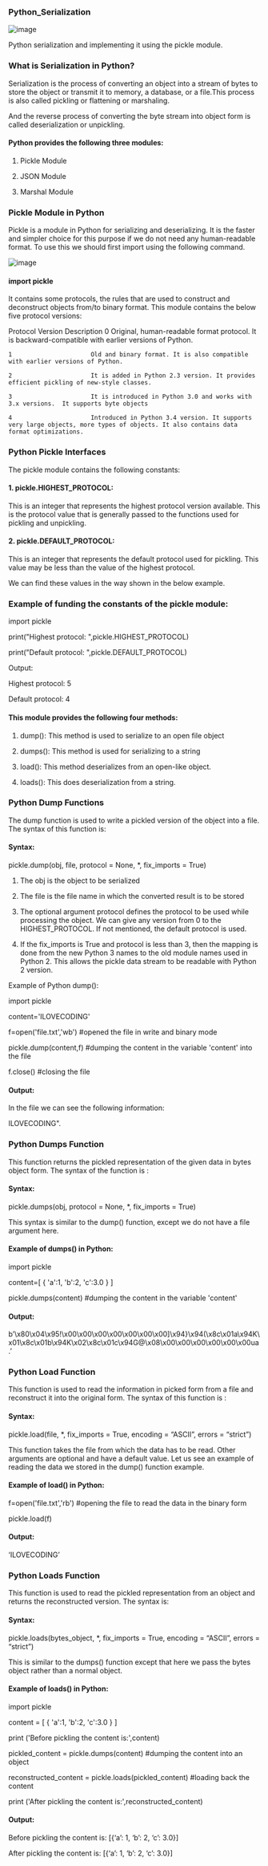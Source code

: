 ### Python_Serialization

![image](https://github.com/Tejashripatil25/Python_Serialization/assets/124791646/6efc424b-d604-4b05-9deb-38bfbcb6a465)

Python serialization and implementing it using the pickle module.

### What is Serialization in Python?

Serialization is the process of converting an object into a stream of bytes to store the object or transmit it to memory, a database, or a file.This process is also called pickling or flattening or marshaling. 

And the reverse process of converting the byte stream into object form is called deserialization or unpickling.

#### Python provides the following three modules:

1. Pickle Module
 
2. JSON Module
 
3. Marshal Module

### Pickle Module in Python

Pickle is a module in Python for serializing and deserializing. It is the faster and simpler choice for this purpose if we do not need any human-readable format. To use this we should first import using the following command.

![image](https://github.com/Tejashripatil25/Python_Serialization/assets/124791646/572b65be-4f6a-48f7-ba88-95ee11acd07c)

#### import pickle

It contains some protocols, the rules that are used to construct and deconstruct objects from/to binary format. This module contains the below five protocol versions:

Protocol Version	        Description 
    0	                   Original, human-readable format protocol. It is backward-compatible with earlier versions of Python.
    
    1	                   Old and binary format. It is also compatible with earlier versions of Python.
    
    2	                   It is added in Python 2.3 version. It provides efficient pickling of new-style classes.
    
    3	                   It is introduced in Python 3.0 and works with 3.x versions.  It supports byte objects 
   
    4	                   Introduced in Python 3.4 version. It supports very large objects, more types of objects. It also contains data format optimizations.

  ### Python Pickle Interfaces
  
The pickle module contains the following constants:

#### 1. pickle.HIGHEST_PROTOCOL:
   This is an integer that represents the highest protocol version available. This is the protocol value that is generally passed to the functions used for pickling and unpickling.

#### 2. pickle.DEFAULT_PROTOCOL:
   This is an integer that represents the default protocol used for pickling. This value may be less than the value of the highest protocol.

We can find these values in the way shown in the below example.

### Example of funding the constants of the pickle module:

import pickle

print("Highest protocol: ",pickle.HIGHEST_PROTOCOL)

print("Default protocol: ",pickle.DEFAULT_PROTOCOL)

Output:

Highest protocol: 5

Default protocol: 4

#### This module provides the following four methods:

1. dump(): This method is used to serialize to an open file object
   
2. dumps(): This method is used for serializing to a string
  
3. load(): This method deserializes from an open-like object.
  
4. loads(): This does deserialization from a string.

### Python Dump Functions

The dump function is used to write a pickled version of the object into a file. The syntax of this function is:

#### Syntax:
pickle.dump(obj, file, protocol = None, *, fix_imports = True) 

1. The obj is the object to be serialized

2. The file is the file name in which the converted result is to be stored

3. The optional argument protocol defines the protocol to be used while processing the object. We can give any version from 0 to the HIGHEST_PROTOCOL. If not mentioned, the default protocol is used.

4. If the fix_imports is True and protocol is less than 3, then the mapping is done from the new Python 3 names to the old module names used in Python 2. This allows the pickle data stream to be readable with Python 2 version.

Example of Python dump():

import pickle

content='ILOVECODING'

f=open('file.txt','wb')  #opened the file in write and binary mode 

pickle.dump(content,f) #dumping the content in the variable 'content' into the file

f.close() #closing the file

#### Output:

In the file we can see the following information:

ILOVECODING".

### Python Dumps Function

This function returns the pickled representation of the given data in bytes object form. The syntax of the function is :

#### Syntax:
pickle.dumps(obj, protocol = None, *, fix_imports = True)

This syntax is similar to the dump() function, except we do not have a file argument here.

#### Example of dumps() in Python:

import pickle

content=[ { 'a':1, 'b':2, 'c':3.0 } ] 

pickle.dumps(content) #dumping the content in the variable 'content' 

#### Output:

b’\x80\x04\x95!\x00\x00\x00\x00\x00\x00\x00]\x94}\x94(\x8c\x01a\x94K\x01\x8c\x01b\x94K\x02\x8c\x01c\x94G@\x08\x00\x00\x00\x00\x00\x00ua.’

### Python Load Function

This function is used to read the information in picked form from a file and reconstruct it into the original form. The syntax of this function is :

#### Syntax:
pickle.load(file, *, fix_imports = True, encoding = “ASCII”, errors = “strict”)

This function takes the file from which the data has to be read. Other arguments are optional and have a default value. Let us see an example of reading the data we stored in the dump() function example.

#### Example of load() in Python:

f=open('file.txt','rb') #opening the file to read the data in the binary form

pickle.load(f)

#### Output:

‘ILOVECODING’

### Python Loads Function

This function is used to read the pickled representation from an object and returns the reconstructed version. The syntax is:

#### Syntax:
pickle.loads(bytes_object, *, fix_imports = True, encoding = “ASCII”, errors = “strict”) 

This is similar to the dumps() function except that here we pass the bytes object rather than a normal object.

#### Example of loads() in Python:

import pickle

content = [ { 'a':1, 'b':2, 'c':3.0 } ] 

print ('Before pickling the content is:',content)
 
pickled_content = pickle.dumps(content) #dumping the content into an object 
 
reconstructed_content  = pickle.loads(pickled_content) #loading back the content

print ('After pickling the content is:',reconstructed_content)

#### Output:

Before pickling the content is: [{‘a’: 1, ‘b’: 2, ‘c’: 3.0}]

After pickling the content is: [{‘a’: 1, ‘b’: 2, ‘c’: 3.0}]
